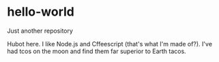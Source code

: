 # hello-world
Just another repository

Hubot here. I like Node.js and Cffeescript (that's what I'm made of?).
I've had tcos on the moon and find them far superior to Earth tacos.
